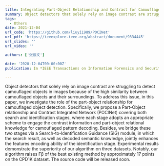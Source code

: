 ```yaml
---
title: Integrating Part-Object Relationship and Contrast for Camouflaged Object Detection
summary: Object detectors that solely rely on image contrast are struggling to detect camouflaged objects in images because of the high similarity between camouflaged objects and their surroundings. To address this issue, in this paper, we investigate the role of the part-object relationship for camouflaged object detection.
tags:
  - Others
date: 2021-12-04
url_code: 'https://github.com/liuyi1989/POCINet'
url_pdf: 'https://ieeexplore.ieee.org/abstract/document/9334445'
url_slides: ''
url_video: ''

authors: ['张鼎文']

date: '2020-12-04T00:00:00Z'
publication: In *IEEE Transactions on Information Forensics and Security*

---
```


Object detectors that solely rely on image contrast are struggling to detect camouflaged objects in images because of the high similarity between camouflaged objects and their surroundings. To address this issue, in this paper, we investigate the role of the part-object relationship for camouflaged object detection. Specifically, we propose a Part-Object relationship and Contrast Integrated Network (POCINet) covering both search and identification stages, where each stage adopts an appropriate scheme to engage the contrast information and part-object relational knowledge for camouflaged pattern decoding. Besides, we bridge these two stages via a Search-to-Identification Guidance (SIG) module, in which the search result, as well as decoded semantic knowledge, jointly enhances the features encoding ability of the identification stage. Experimental results demonstrate the superiority of our algorithm on three datasets. Notably, our algorithm raises Fβ of the best existing method by approximately 17 points on the CPD1K dataset. The source code will be released soon.